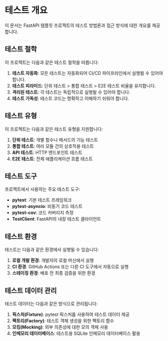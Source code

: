 # 테스트 개요

이 문서는 FastAPI 템플릿 프로젝트의 테스트 방법론과 접근 방식에 대한 개요를 제공합니다.

## 테스트 철학

이 프로젝트는 다음과 같은 테스트 철학을 따릅니다:

1. **테스트 자동화**: 모든 테스트는 자동화되어 CI/CD 파이프라인에서 실행될 수 있어야 합니다.
2. **테스트 피라미드**: 단위 테스트 > 통합 테스트 > E2E 테스트 비율을 유지합니다.
3. **격리된 테스트**: 각 테스트는 독립적으로 실행될 수 있어야 합니다.
4. **테스트 가독성**: 테스트 코드는 명확하고 이해하기 쉬워야 합니다.

## 테스트 유형

이 프로젝트는 다음과 같은 테스트 유형을 지원합니다:

1. **단위 테스트**: 개별 함수나 메서드의 기능 테스트
2. **통합 테스트**: 여러 모듈 간의 상호작용 테스트
3. **API 테스트**: HTTP 엔드포인트 테스트
4. **E2E 테스트**: 전체 애플리케이션 흐름 테스트

## 테스트 도구

프로젝트에서 사용하는 주요 테스트 도구:

- **pytest**: 기본 테스트 프레임워크
- **pytest-asyncio**: 비동기 코드 테스트
- **pytest-cov**: 코드 커버리지 측정
- **TestClient**: FastAPI의 내장 테스트 클라이언트

## 테스트 환경

테스트는 다음과 같은 환경에서 실행될 수 있습니다:

1. **로컬 개발 환경**: 개발자의 로컬 머신에서 실행
2. **CI 환경**: GitHub Actions 또는 다른 CI 도구에서 자동으로 실행
3. **스테이징 환경**: 배포 전 최종 검증을 위한 환경

## 테스트 데이터 관리

테스트 데이터는 다음과 같은 방식으로 관리됩니다:

1. **픽스처(Fixture)**: pytest 픽스처를 사용하여 테스트 데이터 제공
2. **팩토리(Factory)**: 테스트 객체 생성을 위한 팩토리 함수
3. **모킹(Mocking)**: 외부 의존성에 대한 모의 객체 사용
4. **인메모리 데이터베이스**: 테스트용 SQLite 인메모리 데이터베이스 활용
